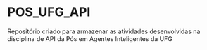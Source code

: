 # POS_UFG_API
Repositório criado para armazenar as atividades desenvolvidas na disciplina de API da Pós em Agentes Inteligentes da UFG
